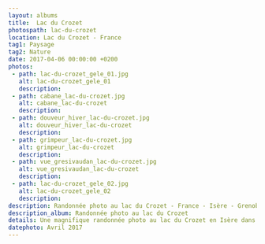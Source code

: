 ```yaml
---
layout: albums
title:  Lac du Crozet
photospath: lac-du-crozet
location: Lac du Crozet - France
tag1: Paysage
tag2: Nature
date: 2017-04-06 00:00:00 +0200
photos:
 - path: lac-du-crozet_gele_01.jpg
   alt: lac-du-crozet_gele_01
   description:
 - path: cabane_lac-du-crozet.jpg
   alt: cabane_lac-du-crozet
   description:
 - path: douveur_hiver_lac-du-crozet.jpg
   alt: douveur_hiver_lac-du-crozet
   description:
 - path: grimpeur_lac-du-crozet.jpg
   alt: grimpeur_lac-du-crozet
   description:
 - path: vue_gresivaudan_lac-du-crozet.jpg
   alt: vue_gresivaudan_lac-du-crozet
   description:
 - path: lac-du-crozet_gele_02.jpg
   alt: lac-du-crozet_gele_02
   description:
description: Randonnée photo au lac du Crozet - France - Isère - Grenoble - Photographies
description_album: Randonnée photo au lac du Crozet
details: Une magnifique randonnée photo au lac du Crozet en Isère dans le massif de Belledonne. La randonnée est très accessible et propose une magnifique vue sur le massif ainsi que sur la vallée du Grésivaudan. Une fois en haut, le lac s'impose, bien qu'encore glacé cette fois-ci. La randonnée est idéale pour occuper une journée; si vous avez le temps, vous pouvez prolonger la marche et aller jusqu'aux lacs du Domènon. Entre le lac du Crozet et ceux du Domènon vous trouverez le Refuge de la Pra, parfait pour passer la nuit en montagne.
datephoto: Avril 2017
---
```


